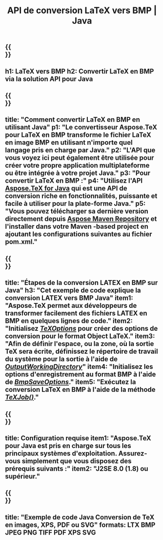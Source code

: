 ﻿---
translation: true
template: /_templates/_conversion-child-java.md
title: API de conversion LaTeX vers BMP | Java
description: Fonctionnalité de conversion LaTeX vers BMP. Intégrez cette bibliothèque Java sur site dans votre projet ou utilisez des applications multiplateformes pour convertir LaTeX en BMP.
keywords: latex vers bmp api java, latex2bmp intégré
url: /java/conversion/latex-to-bmp/
family: tex
platformtag: java
feature: conversion
informat: LATEX
outformat: BMP
otherformats: XPS JPEG PDF TIFF
---

{{<section banner>}}
---
h1: LaTeX vers BMP
h2: Convertir LaTeX en BMP via la solution API pour Java
---

{{<section overview>}}
---
title: "Comment convertir LaTeX en BMP en utilisant Java"
p1: "Le convertisseur Aspose.TeX pour LaTeX en BMP transforme le fichier LaTeX en image BMP en utilisant n'importe quel langage pris en charge par Java."
p2: "L'API que vous voyez ici peut également être utilisée pour créer votre propre application multiplateforme ou être intégrée à votre projet Java."
p3: "Pour convertir LaTeX en BMP :"
p4: "Utilisez l'API [Aspose.TeX for Java](https://products.aspose.com/tex/java) qui est une API de conversion riche en fonctionnalités, puissante et facile à utiliser pour la plate-forme Java."
p5: "Vous pouvez télécharger sa dernière version directement depuis [Aspose Maven Repository](https://repository.aspose.com/tex/) et l'installer dans votre Maven -based project en ajoutant les configurations suivantes au fichier pom.xml."
---

{{<section feature1>}}
---
title: "Étapes de la conversion LATEX en BMP sur Java"
h3: "Cet exemple de code explique la conversion LATEX vers BMP Java"
item1: "Aspose.TeX permet aux développeurs de transformer facilement des fichiers LATEX en BMP en quelques lignes de code."
item2: "Initialisez [*TeXOptions*](https://reference.aspose.com/tex/java/com.aspose.tex/TeXOptions) pour créer des options de conversion pour le format Object LaTeX."
item3: "Afin de définir l'espace, ou la zone, où la sortie TeX sera écrite, définissez le répertoire de travail du système pour la sortie à l'aide de [*OutputWorkingDirectory*](https://reference.aspose.com/tex/java/com.aspose.tex/TeXOptions#getOutputWorkingDirectory--)"
item4: "Initialisez les options d'enregistrement au format BMP à l'aide de [*BmpSaveOptions*](https://reference.aspose.com/tex/java/com.aspose.tex.rendering/BmpSaveOptions)."
item5: "Exécutez la conversion LaTeX en BMP à l'aide de la méthode [*TeXJob()*](https://reference.aspose.com/tex/java/com.aspose.tex/TeXJob)."
---

{{<section feature2>}}
---
title: Configuration requise
item1: "Aspose.TeX pour Java est pris en charge sur tous les principaux systèmes d'exploitation. Assurez-vous simplement que vous disposez des prérequis suivants :"
item2: "J2SE 8.0 (1.8) ou supérieur."
---

{{<section widget>}}
---
title: "Exemple de code Java Conversion de TeX en images, XPS, PDF ou SVG"
formats: LTX BMP JPEG PNG TIFF PDF XPS SVG
---